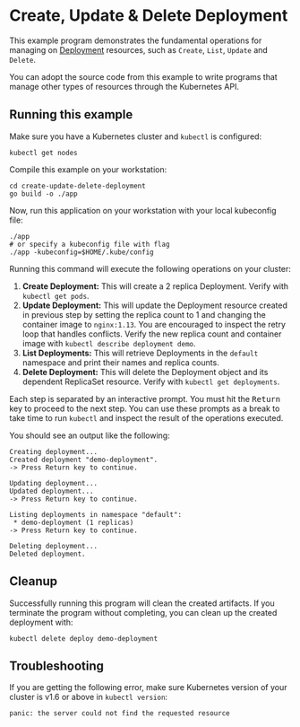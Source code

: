 # Create, Update & Delete Deployment

This example program demonstrates the fundamental operations for managing on
[Deployment][1] resources, such as `Create`, `List`, `Update` and `Delete`.

You can adopt the source code from this example to write programs that manage
other types of resources through the Kubernetes API.

## Running this example

Make sure you have a Kubernetes cluster and `kubectl` is configured:

    kubectl get nodes

Compile this example on your workstation:

```
cd create-update-delete-deployment
go build -o ./app
```

Now, run this application on your workstation with your local kubeconfig file:

```
./app
# or specify a kubeconfig file with flag
./app -kubeconfig=$HOME/.kube/config
```

Running this command will execute the following operations on your cluster:

1. **Create Deployment:** This will create a 2 replica Deployment. Verify with
   `kubectl get pods`.
2. **Update Deployment:** This will update the Deployment resource created in
   previous step by setting the replica count to 1 and changing the container
   image to `nginx:1.13`. You are encouraged to inspect the retry loop that
   handles conflicts. Verify the new replica count and container image with
   `kubectl describe deployment demo`.
3. **List Deployments:** This will retrieve Deployments in the `default`
   namespace and print their names and replica counts.
4. **Delete Deployment:** This will delete the Deployment object and its
   dependent ReplicaSet resource. Verify with `kubectl get deployments`.

Each step is separated by an interactive prompt. You must hit the
<kbd>Return</kbd> key to proceed to the next step. You can use these prompts as
a break to take time to run `kubectl` and inspect the result of the operations
executed.

You should see an output like the following:

```
Creating deployment...
Created deployment "demo-deployment".
-> Press Return key to continue.

Updating deployment...
Updated deployment...
-> Press Return key to continue.

Listing deployments in namespace "default":
 * demo-deployment (1 replicas)
-> Press Return key to continue.

Deleting deployment...
Deleted deployment.
```

## Cleanup

Successfully running this program will clean the created artifacts. If you
terminate the program without completing, you can clean up the created
deployment with:

    kubectl delete deploy demo-deployment

## Troubleshooting

If you are getting the following error, make sure Kubernetes version of your
cluster is v1.6 or above in `kubectl version`:

    panic: the server could not find the requested resource

[1]: https://kubernetes.io/docs/user-guide/deployments/
